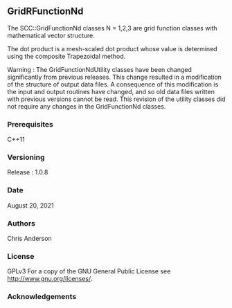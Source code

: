 ## GridRFunctionNd

The SCC::GridFunctionNd classes N = 1,2,3 are grid function classes with mathematical vector structure.

The dot product is a mesh-scaled dot product whose value is determined using the composite Trapezoidal method. 

Warning : The GridFunctionNdUtility classes have been changed significantly from previous releases. This change resulted in a modification of the structure of output data files. A consequence of this modification is the input and output routines have changed, and so old data files written with previous versions cannot be read. This revision of the utility classes did not require any changes in the GridFunctionNd classes.

### Prerequisites
C++11
### Versioning
Release : 1.0.8
### Date
August 20, 2021
### Authors
Chris Anderson
### License
GPLv3  For a copy of the GNU General Public License see <http://www.gnu.org/licenses/>.
### Acknowledgements







